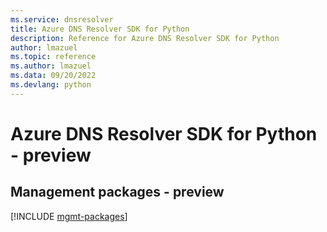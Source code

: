 ```yaml
---
ms.service: dnsresolver
title: Azure DNS Resolver SDK for Python
description: Reference for Azure DNS Resolver SDK for Python
author: lmazuel
ms.topic: reference
ms.author: lmazuel
ms.data: 09/20/2022
ms.devlang: python
---
```

# Azure DNS Resolver SDK for Python - preview

## Management packages - preview
[!INCLUDE [mgmt-packages](dns-resolver-mgmt-index.md)]